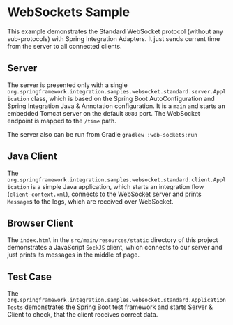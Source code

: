 WebSockets Sample
==============

This example demonstrates the Standard WebSocket protocol (without any sub-protocols) with Spring Integration Adapters.
It just sends current time from the server to all connected clients.

## Server

The server is presented only with a single `org.springframework.integration.samples.websocket.standard.server.Application`
class, which is based on the Spring Boot AutoConfiguration and Spring Integration Java & Annotation configuration.
It is a `main` and starts an embedded Tomcat server on the default `8080` port. The WebSocket endpoint is mapped to the `/time` path.

The server also can be run from Gradle `gradlew :web-sockets:run`

## Java Client

The `org.springframework.integration.samples.websocket.standard.client.Application` is a simple Java application,
 which starts an integration flow (`client-context.xml`), connects to the WebSocket server and prints `Message`s to the 
 logs, which are received over WebSocket.
   
## Browser Client
   
The `index.html` in the `src/main/resources/static` directory of this project demonstrates a JavaScript `SockJS` client, which connects
to our server and just prints its messages in the middle of page.
 
## Test Case

The `org.springframework.integration.samples.websocket.standard.ApplicationTests` demonstrates the Spring Boot test 
framework and starts Server & Client to check, that the client receives correct data.
